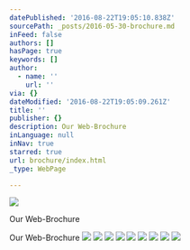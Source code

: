 ```yaml
---
datePublished: '2016-08-22T19:05:10.838Z'
sourcePath: _posts/2016-05-30-brochure.md
inFeed: false
authors: []
hasPage: true
keywords: []
author:
  - name: ''
    url: ''
via: {}
dateModified: '2016-08-22T19:05:09.261Z'
title: ''
publisher: {}
description: Our Web-Brochure
inLanguage: null
inNav: true
starred: true
url: brochure/index.html
_type: WebPage

---
```

![](https://s3-us-west-2.amazonaws.com/the-grid-img/p/61a1da4931a86d307c599a4935661f9ca639ef1f.jpg)

Our Web-Brochure

Our Web-Brochure
![](https://s3-us-west-2.amazonaws.com/the-grid-img/p/160e4b93e100799838bd332d209f4d37487a9417.jpg)
![](https://s3-us-west-2.amazonaws.com/the-grid-img/p/7320916bf0e40efa831c61cb4fcfc09a6acf8c7d.jpg)
![](https://s3-us-west-2.amazonaws.com/the-grid-img/p/48fa3f1211baa6c69282a0f1bf07d2427599dd89.jpg)
![](https://s3-us-west-2.amazonaws.com/the-grid-img/p/7d96759de49ab9098a1b48f8f0d5d7d921722cfd.jpg)
![](https://s3-us-west-2.amazonaws.com/the-grid-img/p/60ef90b06cb16d3d2f21c7f314707d48fd45ce28.jpg)
![](https://s3-us-west-2.amazonaws.com/the-grid-img/p/8943d9e9488cca203a4b3aad0f7fdd4454c1de07.jpg)
![](https://s3-us-west-2.amazonaws.com/the-grid-img/p/43553c269a30dfb557d659f723c5da4e4da1c01c.jpg)
![](https://s3-us-west-2.amazonaws.com/the-grid-img/p/fb6e35cde73bcbab0787cd853bc685caa9e0d053.jpg)
![](https://s3-us-west-2.amazonaws.com/the-grid-img/p/d4d44e095b38683753c8e3988e82c7b23bf90c78.jpg)